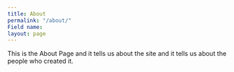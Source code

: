 ```yaml
---
title: About
permalink: "/about/"
Field name: 
layout: page
---
```


This is the About Page and it tells us about the site and <space><space>
it tells us about the people who created it.

